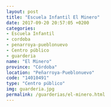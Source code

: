 ```yaml
---
layout: post
title: "Escuela Infantil El Minero"
date: 2017-09-20 20:57:05 +0200
categories:
- Escuela Infantil
- cordoba
- penarroya-pueblonuevo
- Centro público
- guarderia
name: "El Minero"
province: "Córdoba"
location: "Peñarroya-Pueblonuevo"
code: "14010491"
type: "Centro público"
img: guarderia.jpg
permalink: /guarderias/el-minero.html
---
```

